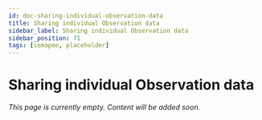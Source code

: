 ```yaml
---
id: doc-sharing-individual-observation-data
title: Sharing individual Observation data
sidebar_label: Sharing individual Observation data
sidebar_position: 71
tags: [comapeo, placeholder]
---
```


# Sharing individual Observation data

*This page is currently empty. Content will be added soon.*
